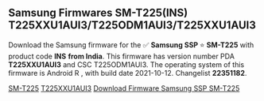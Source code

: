 <h2>Samsung Firmwares SM-T225(INS) T225XXU1AUI3/T225ODM1AUI3/T225XXU1AUI3</h2>
Download the Samsung firmware for the ✅ <strong>Samsung SSP </strong> ⭐ <strong>SM-T225</strong> with product code <strong>INS</strong> <strong> from India</strong>. This firmware has version number PDA <strong>T225XXU1AUI3</strong> and CSC T225ODM1AUI3. The operating system of this firmware is Android R , with build date 2021-10-12. Changelist <strong>22351182</strong>.


[SM-T225](https://samfirm.shop/samsung/model/SM-T225)
[T225XXU1AUI3](https://samfirm.shop/samsung/pda/T225XXU1AUI3)
[Download Firmware Samsung SSP SM-T225](https://samfirm.shop/samsung/firmware/464532)
